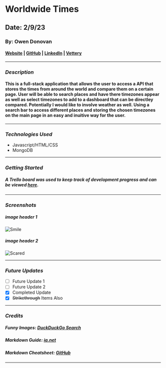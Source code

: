 # Worldwide Times

## Date: 2/9/23

### By: Owen Donovan

#### [Website]() | [GitHub]() | [LinkedIn]() | [Vettery]()
***

### ***Description***
#### This is a full-stack application that allows the user to access a API that stores the times from around the world and compare them on a certain page. User will be able to search places and have there timezones appear as well as select timezones to add to a dashboard that can be directley compared. Potentially I would like to involve weather as well. Using a search bar to access different places and storing the chosen timezones on the main page in an easy and inuitive way for the user.

***

### ***Technologies Used***
* Javascript/HTML/CSS
* MongoDB

***

### ***Getting Started***


##### A Trello board was used to keep track of development progress and can be viewed [here](URL).

***

### ***Screenshots***

##### image header 1
![Smile](https://external-content.duckduckgo.com/iu/?u=https%3A%2F%2Ftse2.mm.bing.net%2Fth%3Fid%3DOIP.PDlm3trgAkY6pGPcbRt4SQHaEK%26pid%3DApi&f=1)

##### image header 2
![Scared](https://external-content.duckduckgo.com/iu/?u=https%3A%2F%2Ftse2.mm.bing.net%2Fth%3Fid%3DOIP.buntINTHFLyDODyMKXNYcgHaEK%26pid%3DApi&f=1)
***

### ***Future Updates***

- [ ] Future Update 1
- [ ] Future Update 2
- [x] Completed Update
- [x] ~~Strikethrough~~ Items Also
***

### ***Credits***

##### Funny Images: [DuckDuckGo Search](http://www.duckduckgo.com)

##### Markdown Guide: [ia.net](https://ia.net/writer/support/general/markdown-guide)

##### Markdown Cheatsheet: [GitHub](https://guides.github.com/pdfs/markdown-cheatsheet-online.pdf)
***
